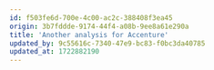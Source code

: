 ```yaml
---
id: f503fe6d-700e-4c00-ac2c-388408f3ea45
origin: 3b7fddde-9174-44f4-a08b-9ee8a61e290a
title: 'Another analysis for Accenture'
updated_by: 9c55616c-7340-47e9-bc83-f0bc3da40785
updated_at: 1722882190
---
```

